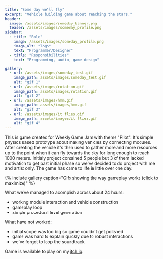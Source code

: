 ```yaml
---
title: "Some day we'll fly"
excerpt: "Vehicle building game about reaching the stars."
header:
  image: /assets/images/someday_banner.png
  teaser: /assets/images/someday_profile.png
sidebar:
  - title: "Role"
    image: /assets/images/someday_profile.png
    image_alt: "logo"
    text: "Programmer/Designer"
  - title: "Responsibilities"
    text: "Programming, audio, game design"

gallery:
  - url: /assets/images/someday_test.gif
    image_path: assets/images/someday_test.gif
    alt: "gif 1"
  - url: /assets/images/rotation.gif
    image_path: assets/images/rotation.gif
    alt: "gif 2"
  - url: /assets/images/hmm.gif
    image_path: assets/images/hmm.gif
    alt: "gif 3"
  - url: /assets/images/it flies.gif
    image_path: assets/images/it flies.gif
    alt: "gif 4"
---
```



This is game created for Weekly Game Jam with theme "Pilot". It's simple physics based prototype about making vehicles by connecting modules. After creating the vehicle it's then used to gather more and more resources up to the point when it can fly towards the sky for long enough to reach 1000 meters. Initialy project contained 5 people but 3 of them lacked motivation to get past initial phase so we've decided to do project with me and artist only. The game has came to life in little over one day.

{% include gallery caption="Gifs showing the way gameplay works (click to maximize)" %}


What we've managed to acomplish across about 24 hours:
- working module interaction and vehicle construction
- gameplay loop
- simple procedural level generation

What have not worked:
- initial scope was too big so game couldn't get polished
- game was hard to explain quickly due to robust interactions
- we've forgot to loop the soundtrack

Game is available to play on my [itch.io](https://flushedale.itch.io/some-day-well-fly).
